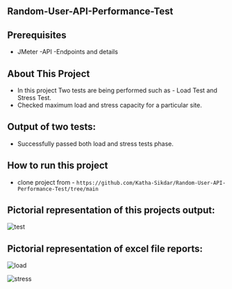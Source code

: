 ## Random-User-API-Performance-Test

## Prerequisites
 - JMeter -API -Endpoints and details

## About This Project
 - In this project Two tests are being performed such as - Load Test and Stress Test.
 - Checked maximum load and stress capacity for a particular site.

## Output of two tests:
 - Successfully passed both load and stress tests phase.
   
## How to run this project
 - clone project from -
   ``` https://github.com/Katha-Sikdar/Random-User-API-Performance-Test/tree/main ```

## Pictorial representation of this projects output:
![test](https://github.com/Katha-Sikdar/Random-User-API-Performance-Test/assets/82141562/715d91ff-c24b-4778-bd49-dbbebe7752e5)

## Pictorial representation of excel file reports:
![load](https://github.com/Katha-Sikdar/Random-User-API-Performance-Test/assets/82141562/54b2bd23-ffa3-4c3c-af22-d573e184f8f2)

![stress](https://github.com/Katha-Sikdar/Random-User-API-Performance-Test/assets/82141562/189c5015-402c-48e0-b6fb-73e96df77c6c)

